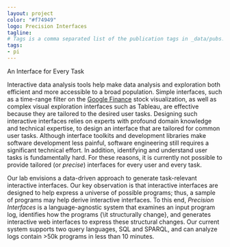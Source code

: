 ```yaml
---
layout: project
color: "#f74949"
logo: Precision Interfaces
tagline: 
# Tags is a comma separated list of the publication tags in _data/pubs.yml
tags: 
- pi
---
```


<div class="callout">
An Interface for Every Task
</div>


Interactive data analysis tools help make data analysis and exploration both efficient and more accessible to a broad population.  Simple interfaces, such as a time-range filter on the [Google Finance](http://finance.google.com) stock visualization, as well as complex visual exploration interfaces such as Tableau, are effective because they are tailored to the desired user tasks.  Designing such interactive interfaces relies on experts with profound domain knowledge and technical expertise, to design an interface that are tailored for common user tasks. Although interface toolkits and development libraries make software development less painful, software engineering still requires a significant technical effort.  In addition, identifying and understand user tasks is fundamentally hard.  For these reasons, it is currently not possible to provide tailored (or _precise_) interfaces for every user and every task.

Our lab envisions a data-driven approach to generate task-relevant interactive interfaces. Our key observation is that interactive interfaces are designed to help express a universe of possible programs; thus, a sample of programs may help derive interactive interfaces.  To this end, _Precision Interfaces_ is a language-agnostic system that examines an input program log, identifies how the programs {\it structurally change}, and generates interactive web interfaces to express these structural changes.   Our current system supports two query languages, SQL and SPARQL, and can analyze logs contain >50k programs in less than 10 minutes.

